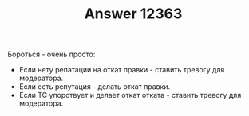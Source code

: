 ﻿---
title: "Answer 12363"
se.owner.user_id: 177188
se.owner.display_name: "Kromster"
se.owner.link: "https://ru.meta.stackoverflow.com/users/177188/kromster"
se.answer_id: 12363
se.question_id: 12362
se.post_type: answer
se.is_accepted: False
---
<p>Бороться - очень просто:</p>
<ul>
<li>Если нету репатации на откат правки - ставить тревогу для модератора.</li>
<li>Если есть репутация - делать откат правки.</li>
<li>Если ТС упорствует и делает откат отката - ставить тревогу для модератора.</li>
</ul>
